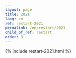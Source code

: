 ```yaml
---
layout: page
title: 2021
lang: en
ref: restart-2021
permalink: /en/restart/2021
child_of_ref: restart
order: 3
---
```


{% include restart-2021.html %}
